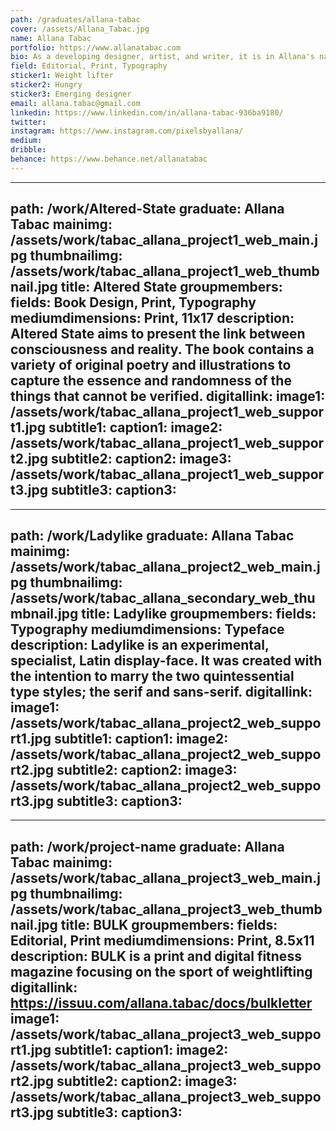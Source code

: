 ```yaml
---
path: /graduates/allana-tabac
cover: /assets/Allana_Tabac.jpg
name: Allana Tabac
portfolio: https://www.allanatabac.com
bio: As a developing designer, artist, and writer, it is in Allana's nature that her thoughts are riddled with both visual and linguistic notions. She believes that aesthetics and conceptuality are both integral to the process of thinking and creating. She will always be learning how to convert her abstract thoughts into finished, thorough pieces while aiming to make each piece of her work memorable and thought provoking.
field: Editorial, Print, Typography
sticker1: Weight lifter
sticker2: Hungry
sticker3: Emerging designer
email: allana.tabac@gmail.com
linkedin: https://www.linkedin.com/in/allana-tabac-936ba9180/
twitter:
instagram: https://www.instagram.com/pixelsbyallana/
medium:
dribble:
behance: https://www.behance.net/allanatabac
---
```


---
path: /work/Altered-State
graduate: Allana Tabac
mainimg: /assets/work/tabac_allana_project1_web_main.jpg
thumbnailimg: /assets/work/tabac_allana_project1_web_thumbnail.jpg
title: Altered State
groupmembers:
fields: Book Design, Print, Typography
mediumdimensions: Print, 11x17
description: Altered State aims to present the link between consciousness and reality. The book contains a variety of original poetry and illustrations to capture the essence and randomness of the things that cannot be verified. 
digitallink:
image1: /assets/work/tabac_allana_project1_web_support1.jpg
subtitle1:
caption1:
image2: /assets/work/tabac_allana_project1_web_support2.jpg
subtitle2:
caption2:
image3: /assets/work/tabac_allana_project1_web_support3.jpg
subtitle3:
caption3:
---

---
path: /work/Ladylike
graduate: Allana Tabac
mainimg: /assets/work/tabac_allana_project2_web_main.jpg
thumbnailimg: /assets/work/tabac_allana_secondary_web_thumbnail.jpg
title: Ladylike
groupmembers:
fields: Typography
mediumdimensions: Typeface
description: Ladylike is an experimental, specialist, Latin display-face. It was created with the intention to marry the two quintessential type styles; the serif and sans-serif.
digitallink:
image1: /assets/work/tabac_allana_project2_web_support1.jpg
subtitle1:
caption1:
image2: /assets/work/tabac_allana_project2_web_support2.jpg
subtitle2:
caption2:
image3: /assets/work/tabac_allana_project2_web_support3.jpg
subtitle3:
caption3:
---

---
path: /work/project-name
graduate: Allana Tabac
mainimg: /assets/work/tabac_allana_project3_web_main.jpg
thumbnailimg: /assets/work/tabac_allana_project3_web_thumbnail.jpg
title: BULK
groupmembers:
fields: Editorial, Print
mediumdimensions: Print, 8.5x11
description: BULK is a print and digital fitness magazine focusing on the sport of weightlifting
digitallink: https://issuu.com/allana.tabac/docs/bulkletter
image1: /assets/work/tabac_allana_project3_web_support1.jpg
subtitle1:
caption1:
image2: /assets/work/tabac_allana_project3_web_support2.jpg
subtitle2:
caption2:
image3: /assets/work/tabac_allana_project3_web_support3.jpg
subtitle3:
caption3:
---
